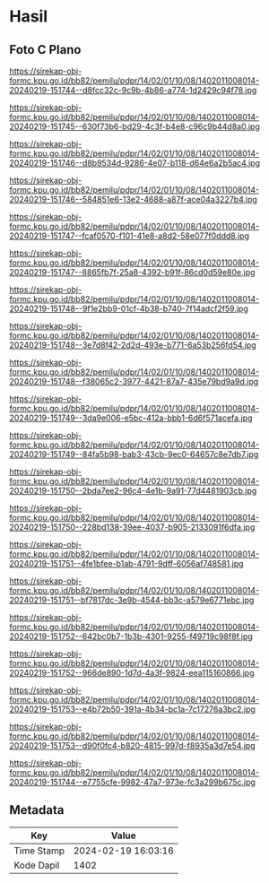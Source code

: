 # Hasil

## Foto C Plano

https://sirekap-obj-formc.kpu.go.id/bb82/pemilu/pdpr/14/02/01/10/08/1402011008014-20240219-151744--d8fcc32c-9c9b-4b86-a774-1d2429c94f78.jpg

https://sirekap-obj-formc.kpu.go.id/bb82/pemilu/pdpr/14/02/01/10/08/1402011008014-20240219-151745--630f73b6-bd29-4c3f-b4e8-c96c9b44d8a0.jpg

https://sirekap-obj-formc.kpu.go.id/bb82/pemilu/pdpr/14/02/01/10/08/1402011008014-20240219-151746--d8b9534d-9286-4e07-b118-d64e6a2b5ac4.jpg

https://sirekap-obj-formc.kpu.go.id/bb82/pemilu/pdpr/14/02/01/10/08/1402011008014-20240219-151746--584851e6-13e2-4688-a87f-ace04a3227b4.jpg

https://sirekap-obj-formc.kpu.go.id/bb82/pemilu/pdpr/14/02/01/10/08/1402011008014-20240219-151747--fcaf0570-f101-41e8-a8d2-58e077f0ddd8.jpg

https://sirekap-obj-formc.kpu.go.id/bb82/pemilu/pdpr/14/02/01/10/08/1402011008014-20240219-151747--8865fb7f-25a8-4392-b91f-86cd0d59e80e.jpg

https://sirekap-obj-formc.kpu.go.id/bb82/pemilu/pdpr/14/02/01/10/08/1402011008014-20240219-151748--9f1e2bb9-01cf-4b38-b740-7f14adcf2f59.jpg

https://sirekap-obj-formc.kpu.go.id/bb82/pemilu/pdpr/14/02/01/10/08/1402011008014-20240219-151748--3e7d8f42-2d2d-493e-b771-6a53b256fd54.jpg

https://sirekap-obj-formc.kpu.go.id/bb82/pemilu/pdpr/14/02/01/10/08/1402011008014-20240219-151748--f38065c2-3977-4421-87a7-435e79bd9a9d.jpg

https://sirekap-obj-formc.kpu.go.id/bb82/pemilu/pdpr/14/02/01/10/08/1402011008014-20240219-151749--3da9e006-e5bc-412a-bbb1-6d6f571acefa.jpg

https://sirekap-obj-formc.kpu.go.id/bb82/pemilu/pdpr/14/02/01/10/08/1402011008014-20240219-151749--84fa5b98-bab3-43cb-9ec0-64657c8e7db7.jpg

https://sirekap-obj-formc.kpu.go.id/bb82/pemilu/pdpr/14/02/01/10/08/1402011008014-20240219-151750--2bda7ee2-96c4-4e1b-9a91-77d4481903cb.jpg

https://sirekap-obj-formc.kpu.go.id/bb82/pemilu/pdpr/14/02/01/10/08/1402011008014-20240219-151750--228bd138-39ee-4037-b905-2133091f6dfa.jpg

https://sirekap-obj-formc.kpu.go.id/bb82/pemilu/pdpr/14/02/01/10/08/1402011008014-20240219-151751--4fe1bfee-b1ab-4791-9dff-6056af748581.jpg

https://sirekap-obj-formc.kpu.go.id/bb82/pemilu/pdpr/14/02/01/10/08/1402011008014-20240219-151751--bf7817dc-3e9b-4544-bb3c-a579e6771ebc.jpg

https://sirekap-obj-formc.kpu.go.id/bb82/pemilu/pdpr/14/02/01/10/08/1402011008014-20240219-151752--642bc0b7-1b3b-4301-9255-f49719c98f8f.jpg

https://sirekap-obj-formc.kpu.go.id/bb82/pemilu/pdpr/14/02/01/10/08/1402011008014-20240219-151752--966de890-1d7d-4a3f-9824-eea115160866.jpg

https://sirekap-obj-formc.kpu.go.id/bb82/pemilu/pdpr/14/02/01/10/08/1402011008014-20240219-151753--e4b72b50-391a-4b34-bc1a-7c17276a3bc2.jpg

https://sirekap-obj-formc.kpu.go.id/bb82/pemilu/pdpr/14/02/01/10/08/1402011008014-20240219-151753--d90f0fc4-b820-4815-997d-f8935a3d7e54.jpg

https://sirekap-obj-formc.kpu.go.id/bb82/pemilu/pdpr/14/02/01/10/08/1402011008014-20240219-151744--e7755cfe-9982-47a7-973e-fc3a299b675c.jpg


## Metadata

| Key        | Value               |
| ---------- | ------------------- |
| Time Stamp | 2024-02-19 16:03:16 |
| Kode Dapil | 1402                |



